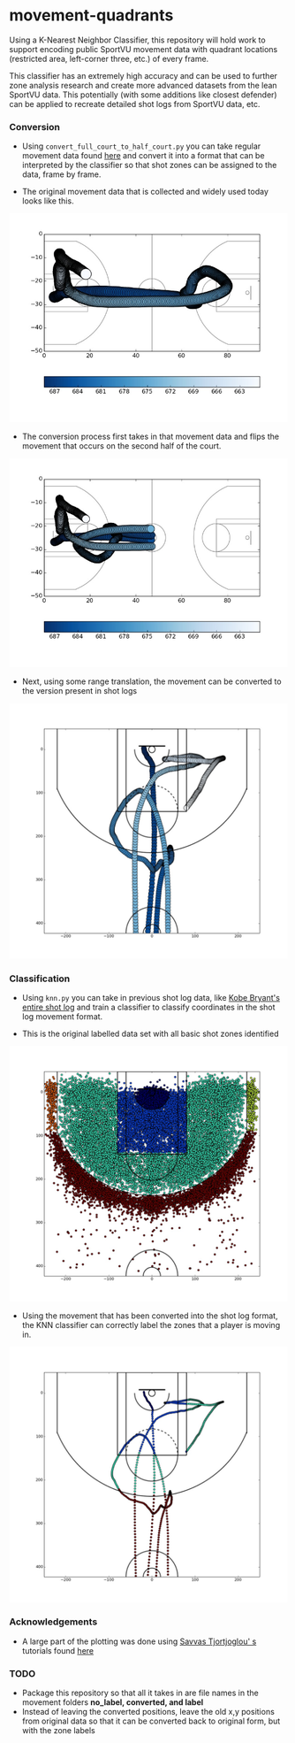# movement-quadrants
Using a K-Nearest Neighbor Classifier, this repository will hold work to support encoding public SportVU movement data with quadrant locations (restricted area, left-corner three, etc.) of every frame.

This classifier has an extremely high accuracy and can be used to further zone analysis research and create more advanced datasets from the lean SportVU data. This potentially (with some additions like closest defender) can be applied to recreate detailed shot logs from SportVU data, etc.

### Conversion
- Using `convert_full_court_to_half_court.py` you can take regular movement data found [here](https://github.com/sealneaward/nba-movement-data) and convert it into a format that can be interpreted by the classifier so that shot zones can be assigned to the data, frame by frame.

- The original movement data that is collected and widely used today looks like this.

![Full Movement](./data/img/full/event_movement_original.jpg)

- The conversion process first takes in that movement data and flips the movement that occurs on the second half of the court.

![Half Movement](./data/img/full/event_movement_convert.jpg)

- Next, using some range translation, the movement can be converted to the version present in shot logs

![Full Conversion](./data/img/half/event_movement_convert_half.jpg)

### Classification
- Using `knn.py` you can take in previous shot log data, like [Kobe Bryant's entire shot log](https://www.kaggle.com/c/kobe-bryant-shot-selection/data) and train a classifier to classify coordinates in the shot log movement format.

- This is the original labelled data set with all basic shot zones identified

![Kobe Shot Selection](./data/img/half/kobe_shots.jpg)

- Using the movement that has been converted into the shot log format, the KNN classifier can correctly label the zones that a player is moving in.

![Fully Converted and Labelled](./data/img/half/fully_converted_with_zones.jpg)

### Acknowledgements
- A large part of the plotting was done using [Savvas Tjortjoglou' s](https://github.com/savvastj) tutorials found [here](http://savvastjortjoglou.com/)

### TODO
- Package this repository so that all it takes in are file names in the movement folders **no_label, converted, and label**
- Instead of leaving the converted positions, leave the old x,y positions from original data so that it can be converted back to original form, but with the zone labels
